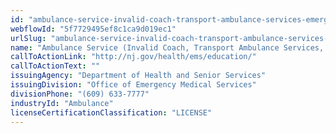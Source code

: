 ```yaml
---
id: "ambulance-service-invalid-coach-transport-ambulance-services-emergency-ambulance-service-volunteer-first-air-squads-are-exempt"
webflowId: "5f7729495ef8c1ca9d019ec1"
urlSlug: "ambulance-service-invalid-coach-transport-ambulance-services-emergency-ambulance-service-volunteer-first-air-squads-are-exempt"
name: "Ambulance Service (Invalid Coach, Transport Ambulance Services, Emergency Ambulance Service) *Volunteer First Air Squads are Exempt"
callToActionLink: "http://nj.gov/health/ems/education/"
callToActionText: ""
issuingAgency: "Department of Health and Senior Services"
issuingDivision: "Office of Emergency Medical Services"
divisionPhone: "(609) 633-7777"
industryId: "Ambulance"
licenseCertificationClassification: "LICENSE"
---
```

